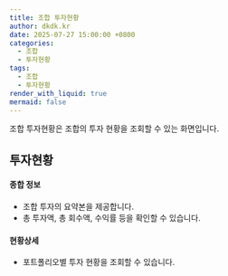 ```yaml
---
title: 조합 투자현황
author: dkdk.kr
date: 2025-07-27 15:00:00 +0800
categories:
  - 조합
  - 투자현황
tags:
  - 조합
  - 투자현황
render_with_liquid: true
mermaid: false
---
```

조합 투자현황은 조합의 투자 현황을 조회할 수 있는 화면입니다. 
## 투자현황
#### 종합 정보
 - 조합 투자의 요약본을 제공합니다. 
 - 총 투자액, 총 회수액, 수익률 등을 확인할 수 있습니다.
#### 현황상세
- 포트폴리오별 투자 현황을 조회할 수 있습니다. 